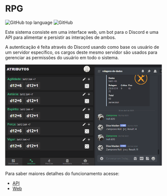 # RPG

<p>
  <img alt="GitHub top language" src="https://img.shields.io/github/languages/top/steferson-augusto/rpg"/>

  <img alt="GitHub" src="https://img.shields.io/github/license/steferson-augusto/rpg"/>
</p>

Este sistema consiste em uma interface web, um bot para o Discord e uma API para alimentar e persistir as interações de ambos.

A autenticação é feita através do Discord usando como base os usuário de um servidor específico, os cargos deste mesmo servidor são usados para gerenciar as permissões do usuário em todo o sistema.

<p align="center">
  <img src="./github/web/attributes-discord.gif" alt="Atributos" width="800" />
</p>

Para saber maiores detalhes do funcionamento acesse:

<ul>
  <li>
    <a href="https://github.com/steferson-augusto/rpg/tree/develop/server" target="_blank">API</a>
  </li>
  <li>
    <a href="https://github.com/steferson-augusto/rpg/tree/develop/web" target="_blank">Web</a>
  </li>
</ul>